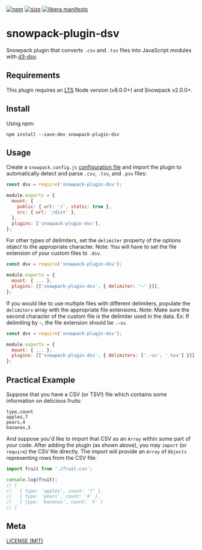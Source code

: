 [npm]: https://img.shields.io/npm/v/snowpack-plugin-dsv
[npm-url]: https://www.npmjs.com/package/snowpack-plugin-dsv
[size]: https://packagephobia.now.sh/badge?p=snowpack-plugin-dsv
[size-url]: https://packagephobia.now.sh/result?p=snowpack-plugin-dsv

[![npm][npm]][npm-url]
[![size][size]][size-url]
[![libera manifesto](https://img.shields.io/badge/libera-manifesto-lightgrey.svg)](https://liberamanifesto.com)

# snowpack-plugin-dsv

Snowpack plugin that converts `.csv` and `.tsv` files into JavaScript modules with [d3-dsv](https://github.com/d3/d3-dsv).

## Requirements

This plugin requires an [LTS](https://github.com/nodejs/Release) Node version (v8.0.0+) and Snowpack v2.0.0+.

## Install

Using npm:

```console
npm install --save-dev snowpack-plugin-dsv
```

## Usage

Create a `snowpack.config.js` [configuration file](https://www.snowpack.dev/reference/configuration) and import the plugin to automatically detect and parse `.csv`, `.tsv`, and `.psv` files:

```js
const dsv = require('snowpack-plugin-dsv');

module.exports = {
  mount: {
    public: { url: '/', static: true },
    src: { url: '/dist' },
  },
  plugins: ['snowpack-plugin-dsv'],
};
```

For other types of delimiters, set the `delimiter` property of the options object to the appropriate character. Note: You will have to set the file extension of your custom files to `.dsv`.

```js
const dsv = require('snowpack-plugin-dsv');

module.exports = {
  mount: { ... },
  plugins: [['snowpack-plugin-dsv', { delimiter: '~' }]],
};
```

If you would like to use multiple files with different delimiters, populate the `delimiters` array with the appropriate file extensions. Note: Make sure the second character of the custom file <i>is</i> the delimiter used in the data. Ex: If delimiting by `~`, the file extension should be `.~sv`.

```js
const dsv = require('snowpack-plugin-dsv');

module.exports = {
  mount: { ... },
  plugins: [['snowpack-plugin-dsv', { delimiters: ['.~sv', '.%sv'] }]],
};
```

## Practical Example

Suppose that you have a CSV (or TSV!) file which contains some information on delicious fruits:

```csv
type,count
apples,7
pears,4
bananas,5
```

And suppose you'd like to import that CSV as an `Array` within some part of your code. After adding the plugin (as shown above), you may `import` (or `require`) the CSV file directly. The import will provide an `Array` of `Objects` representing rows from the CSV file:

```js
import fruit from './fruit.csv';

console.log(fruit);
// [
//   { type: 'apples', count: '7' },
//   { type: 'pears', count: '4' },
//   { type: 'bananas', count: '5' }
// ]
```

## Meta

[LICENSE (MIT)](./LICENSE.md)
